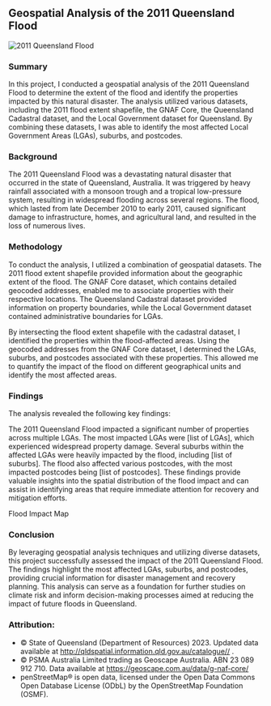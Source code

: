 ## Geospatial Analysis of the 2011 Queensland Flood

![2011 Queensland Flood](https://images.7news.com.au/publication/C-634419/640b82dde97011939916abbdc7d50294f1e86837.jpg)

### Summary
In this project, I conducted a geospatial analysis of the 2011 Queensland Flood to determine the extent of the flood and identify the properties impacted by this natural disaster. The analysis utilized various datasets, including the 2011 flood extent shapefile, the GNAF Core, the Queensland Cadastral dataset, and the Local Government dataset for Queensland. By combining these datasets, I was able to identify the most affected Local Government Areas (LGAs), suburbs, and postcodes.

### Background
The 2011 Queensland Flood was a devastating natural disaster that occurred in the state of Queensland, Australia. It was triggered by heavy rainfall associated with a monsoon trough and a tropical low-pressure system, resulting in widespread flooding across several regions. The flood, which lasted from late December 2010 to early 2011, caused significant damage to infrastructure, homes, and agricultural land, and resulted in the loss of numerous lives.

### Methodology
To conduct the analysis, I utilized a combination of geospatial datasets. The 2011 flood extent shapefile provided information about the geographic extent of the flood. The GNAF Core dataset, which contains detailed geocoded addresses, enabled me to associate properties with their respective locations. The Queensland Cadastral dataset provided information on property boundaries, while the Local Government dataset contained administrative boundaries for LGAs.

By intersecting the flood extent shapefile with the cadastral dataset, I identified the properties within the flood-affected areas. Using the geocoded addresses from the GNAF Core dataset, I determined the LGAs, suburbs, and postcodes associated with these properties. This allowed me to quantify the impact of the flood on different geographical units and identify the most affected areas.

### Findings
The analysis revealed the following key findings:

The 2011 Queensland Flood impacted a significant number of properties across multiple LGAs.
The most impacted LGAs were [list of LGAs], which experienced widespread property damage.
Several suburbs within the affected LGAs were heavily impacted by the flood, including [list of suburbs].
The flood also affected various postcodes, with the most impacted postcodes being [list of postcodes].
These findings provide valuable insights into the spatial distribution of the flood impact and can assist in identifying areas that require immediate attention for recovery and mitigation efforts.

Flood Impact Map

### Conclusion
By leveraging geospatial analysis techniques and utilizing diverse datasets, this project successfully assessed the impact of the 2011 Queensland Flood. The findings highlight the most affected LGAs, suburbs, and postcodes, providing crucial information for disaster management and recovery planning. This analysis can serve as a foundation for further studies on climate risk and inform decision-making processes aimed at reducing the impact of future floods in Queensland.



### Attribution: 
- © State of Queensland (Department of Resources) 2023. Updated data available at http://qldspatial.information.qld.gov.au/catalogue// .
- © PSMA Australia Limited trading as Geoscape Australia. ABN 23 089 912 710. Data available at https://geoscape.com.au/data/g-naf-core/ 
- penStreetMap® is open data, licensed under the Open Data Commons Open Database License (ODbL) by the OpenStreetMap Foundation (OSMF).
